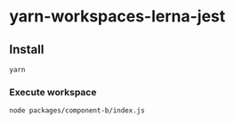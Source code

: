 # yarn-workspaces-lerna-jest


## Install

```
yarn
```

### Execute workspace

```
node packages/component-b/index.js
```
